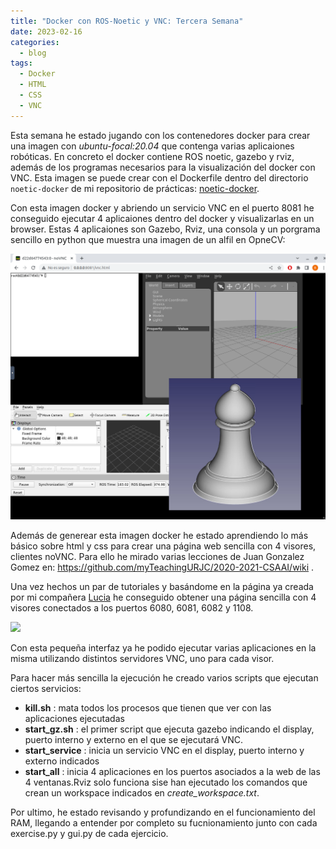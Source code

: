 ```yaml
---
title: "Docker con ROS-Noetic y VNC: Tercera Semana"
date: 2023-02-16
categories:
  - blog
tags:
  - Docker
  - HTML
  - CSS
  - VNC
---
```

Esta semana he estado jugando con los contenedores docker para crear una imagen con *ubuntu-focal:20.04* que contenga varias aplicaiones robóticas. En concreto el docker contiene ROS noetic, gazebo y rviz, además de los programas necesarios para la visualización del docker con VNC. Esta imagen se puede crear con el Dockerfile dentro del directorio `noetic-docker` de mi repositorio de prácticas: [noetic-docker](https://github.com/TheRoboticsClub/2023-upe-blanca-soria/tree/main/noetic_docker).

Con esta imagen docker y abriendo un servicio VNC en el puerto 8081 he conseguido ejecutar 4 aplicaiones dentro del docker y visualizarlas en un browser. Estas 4 aplicaiones son Gazebo, Rviz, una consola y un porgrama sencillo en python que muestra una imagen de un alfil en OpneCV:

![](../assets/images/4_apps.png)

Además de generear esta imagen docker he estado aprendiendo lo más básico sobre html y css para crear una página web sencilla con 4 visores, clientes noVNC. Para ello he mirado varias lecciones de Juan Gonzalez Gomez en: https://github.com/myTeachingURJC/2020-2021-CSAAI/wiki .

Una vez hechos un par de tutoriales y basándome en la página ya creada por mi compañera [Lucia](https://github.com/lu164) he conseguido obtener una página sencilla con 4 visores conectados a los puertos 6080, 6081, 6082 y 1108.

![](https://user-images.githubusercontent.com/79047431/220100580-41c9187c-b6f6-4224-8a87-5639ca1fafbe.png)

Con esta pequeña interfaz ya he podido ejecutar varias aplicaciones en la misma utilizando distintos servidores VNC, uno para cada visor.

Para hacer más sencilla la ejecución he creado varios scripts que ejecutan ciertos servicios:

- **kill.sh** : mata todos los procesos que tienen que ver con las aplicaciones ejecutadas
- **start_gz.sh** : el primer script que ejecuta gazebo indicando el display, puerto interno y externo en el que se ejecutará VNC.
- **start_service** : inicia un servicio VNC en el display, puerto interno y externo indicados
- **start_all** : inicia 4 aplicaciones en los puertos asociados a la web de las 4 ventanas.Rviz solo funciona sise han ejecutado los comandos que crean un workspace indicados en *create_workspace.txt*.

Por ultimo, he estado revisando y profundizando en el funcionamiento del RAM, llegando a entender por completo su fucnionamiento junto con cada exercise.py y gui.py de cada ejercicio.




